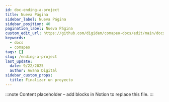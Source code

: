 ```yaml
---
id: doc-ending-a-project
title: Nueva Página
sidebar_label: Nueva Página
sidebar_position: 40
pagination_label: Nueva Página
custom_edit_url: https://github.com/digidem/comapeo-docs/edit/main/docs/ending-a-project.md
keywords:
  - docs
  - comapeo
tags: []
slug: /ending-a-project
last_update:
  date: 9/22/2025
  author: Awana Digital
sidebar_custom_props:
  title: Finalizar un proyecto
---
```


<!-- Placeholder content generated automatically because the Notion page is missing a Website Block. -->

:::note
Content placeholder – add blocks in Notion to replace this file.
:::
